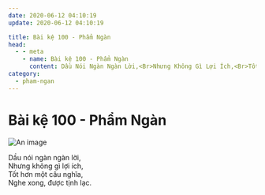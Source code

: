 ```yaml
---
date: 2020-06-12 04:10:19
update: 2020-06-12 04:10:19

title: Bài kệ 100 - Phẩm Ngàn
head:
  - - meta
    - name: Bài kệ 100 - Phẩm Ngàn
      content: Dầu Nói Ngàn Ngàn Lời,<Br>Nhưng Không Gì Lợi Ích,<Br>Tốt Hơn Một Câu Nghĩa,<Br>Nghe Xong, Được Tịnh Lạc.<Br>
category:
  - pham-ngan
---
```


# Bài kệ 100 - Phẩm Ngàn

![An image](/img/pham-ngan/pham-ngan-100.jpg)

Dầu nói ngàn ngàn lời,<br>Nhưng không gì lợi ích,<br>Tốt hơn một câu nghĩa,<br>Nghe xong, được tịnh lạc.<br>
